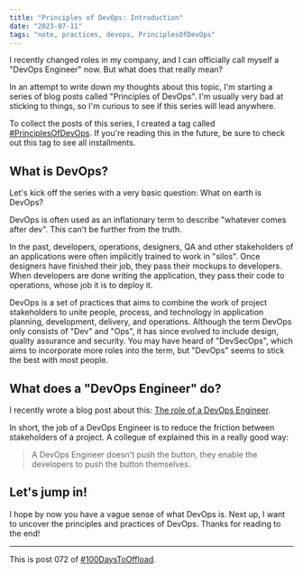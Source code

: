 ```yaml
---
title: "Principles of DevOps: Introduction"
date: "2023-07-11"
tags: "note, practices, devops, PrinciplesOfDevOps"
---
```


I recently changed roles in my company, and I can officially call myself a "DevOps Engineer" now. But what does that really mean?

In an attempt to write down my thoughts about this topic, I'm starting a series of blog posts called "Principles of DevOps". I'm usually very bad at sticking to things, so I'm curious to see if this series will lead anywhere.

To collect the posts of this series, I created a tag called [#PrinciplesOfDevOps](/posts?tags=PrinciplesOfDevOps). If you're reading this in the future, be sure to check out this tag to see all installments.

## What is DevOps?

Let's kick off the series with a very basic question: What on earth is DevOps?

DevOps is often used as an inflationary term to describe "whatever comes after dev". This can't be further from the truth.

In the past, developers, operations, designers, QA and other stakeholders of an applications were often implicitly trained to work in "silos". Once designers have finished their job, they pass their mockups to developers. When developers are done writing the application, they pass their code to operations, whose job it is to deploy it.

DevOps is a set of practices that aims to combine the work of project stakeholders to unite people, process, and technology in application planning, development, delivery, and operations. Although the term DevOps only consists of "Dev" and "Ops", it has since evolved to include design, quality assurance and security. You may have heard of "DevSecOps", which aims to incorporate more roles into the term, but "DevOps" seems to stick the best with most people.

## What does a "DevOps Engineer" do?

I recently wrote a blog post about this: [The role of a DevOps Engineer](/posts/2023-04-22-the-role-of-a-devops-engineer).

In short, the job of a DevOps Engineer is to reduce the friction between stakeholders of a project. A collegue of explained this in a really good way:

> A DevOps Engineer doesn't push the button, they enable the developers to push the button themselves.

## Let's jump in!

I hope by now you have a vague sense of what DevOps is. Next up, I want to uncover the principles and practices of DevOps. Thanks for reading to the end!

---

This is post 072 of [#100DaysToOffload](https://100daystooffload.com/).


